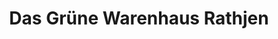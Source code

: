 ---
title: "Das Grüne Warenhaus Rathjen"
url: /fehmarn/das-gruene-warenhaus-rathjen/
shop: Garten-Center
---